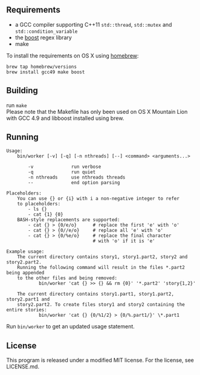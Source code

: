 ## Requirements

* a GCC compiler supporting C++11 ```std::thread```, ```std::mutex``` and ```std::condition_variable```
* the [boost](boost.org) regex library
* make

To install the requirements on OS X using [homebrew](/mxcl/homebrew):

```
brew tap homebrew/versions
brew install gcc49 make boost
```

## Building

run ```make```  
Please note that the Makefile has only been used on OS X Mountain Lion with GCC 4.9 and libboost installed using brew.

## Running

```
Usage:
    bin/worker [-v] [-q] [-n nthreads] [--] <command> <arguments...>

        -v              run verbose
        -q              run quiet
        -n nthreads     use nthreads threads
        --              end option parsing

Placeholders:
    You can use {} or {i} with i a non-negative integer to refer
    to placeholders:
        - ls {}
        - cat {1} {0}
    BASH-style replacements are supported:
        - cat {} > {0/e/o}      # replace the first 'e' with 'o'
        - cat {} > {0//e/o}     # replace all 'e' with 'o'
        - cat {} > {0/%e/o}     # replace the final character
                                # with 'o' if it is 'e'

Example usage:
    The current directory contains story1, story1.part2, story2 and story2.part2.
    Running the following command will result in the files *.part2 being appended
    to the other files and being removed:
            bin/worker 'cat {} >> {} && rm {0}' '*.part2' 'story{1,2}'

    The current directory contains story1.part1, story1.part2, story2.part1 and
    story2.part2. To create files story1 and story2 containing the entire stories:
            bin/worker 'cat {} {0/%1/2} > {0/%.part1/}' \*.part1
```

Run ```bin/worker``` to get an updated usage statement.  

## License

This program is released under a modified MIT license. For the license, see LICENSE.md.
